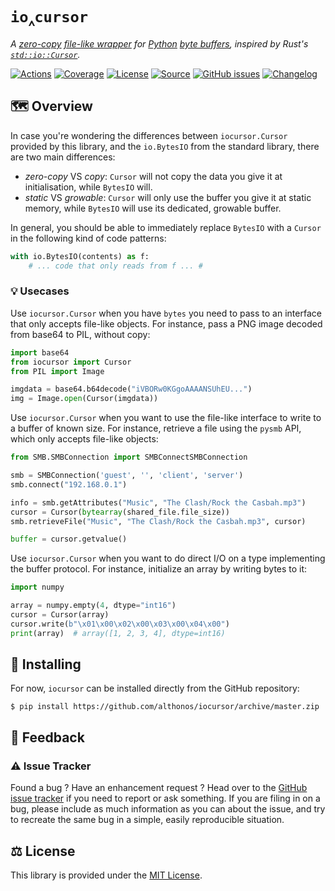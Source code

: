 # `io‸cursor`

*A [zero-copy](https://en.wikipedia.org/wiki/Zero-copy)
[file-like wrapper](https://docs.python.org/3/library/io.html#io.BufferedIOBase)
for [Python](https://www.python.org/) [byte buffers](https://docs.python.org/3/c-api/buffer.html),
inspired by Rust's [`std::io::Cursor`](https://doc.rust-lang.org/std/io/struct.Cursor.html).*

[![Actions](https://img.shields.io/github/workflow/status/althonos/iocursor/Test/master?logo=github&style=flat-square&maxAge=300)](https://github.com/althonos/iocursor/actions)
[![Coverage](https://img.shields.io/codecov/c/gh/althonos/iocursor?style=flat-square&maxAge=3600)](https://codecov.io/gh/althonos/iocursor/)
[![License](https://img.shields.io/badge/license-MIT-blue.svg?style=flat-square&maxAge=2678400)](https://choosealicense.com/licenses/mit/)
[![Source](https://img.shields.io/badge/source-GitHub-303030.svg?maxAge=2678400&style=flat-square)](https://github.com/althonos/iocursor/)
[![GitHub issues](https://img.shields.io/github/issues/althonos/iocursor.svg?style=flat-square&maxAge=600)](https://github.com/althonos/iocursor/issues)
[![Changelog](https://img.shields.io/badge/keep%20a-changelog-8A0707.svg?maxAge=2678400&style=flat-square)](https://github.com/althonos/iocursor/blob/master/CHANGELOG.md)

<!-- [![PyPI](https://img.shields.io/pypi/v/iocursor.svg?style=flat-square&maxAge=3600)](https://pypi.org/project/iocursor) -->
<!-- [![Wheel](https://img.shields.io/pypi/wheel/iocursor.svg?style=flat-square&maxAge=3600)](https://pypi.org/project/iocursor/#files) -->
<!-- [![Python Versions](https://img.shields.io/pypi/pyversions/iocursor.svg?style=flat-square&maxAge=3600)](https://pypi.org/project/iocursor/#files) -->
<!-- [![Python Implementations](https://img.shields.io/pypi/implementation/iocursor.svg?style=flat-square&maxAge=3600&label=impl)](https://pypi.org/project/iocursor/#files) -->
<!-- [![Downloads](https://img.shields.io/badge/dynamic/json?style=flat-square&color=303f9f&maxAge=86400&label=downloads&query=%24.total_downloads&url=https%3A%2F%2Fapi.pepy.tech%2Fapi%2Fprojects%2Fiocursor)](https://pepy.tech/project/iocursor) -->


## 🗺️ Overview

In case you're wondering the differences between `iocursor.Cursor` provided
by this library, and the `io.BytesIO` from the standard library, there are
two main differences:

- *zero-copy* VS *copy*: `Cursor` will not copy the data you give it at
  initialisation, while `BytesIO` will.
- *static* VS *growable*: `Cursor` will only use the buffer you give it at
  static memory, while `BytesIO` will use its dedicated, growable buffer.

In general, you should be able to immediately replace `BytesIO` with
a `Cursor` in the following kind of code patterns:
```python
with io.BytesIO(contents) as f:
    # ... code that only reads from f ... #
```

### 💡 Usecases

Use `iocursor.Cursor` when you have `bytes` you need to pass to an interface
that only accepts file-like objects. For instance, pass a PNG image decoded
from base64 to PIL, without copy:
```python
import base64
from iocursor import Cursor
from PIL import Image

imgdata = base64.b64decode("iVBORw0KGgoAAAANSUhEU...")
img = Image.open(Cursor(imgdata))
```

Use `iocursor.Cursor` when you want to use the file-like interface to write
to a buffer of known size. For instance, retrieve a file using the `pysmb` API,
which only accepts file-like objects:
```python
from SMB.SMBConnection import SMBConnectSMBConnection

smb = SMBConnection('guest', '', 'client', 'server')
smb.connect("192.168.0.1")

info = smb.getAttributes("Music", "The Clash/Rock the Casbah.mp3")
cursor = Cursor(bytearray(shared_file.file_size))
smb.retrieveFile("Music", "The Clash/Rock the Casbah.mp3", cursor)

buffer = cursor.getvalue()
```

Use `iocursor.Cursor` when you want to do direct I/O on a type implementing
the buffer protocol. For instance, initialize an array by writing bytes to it:
```python
import numpy

array = numpy.empty(4, dtype="int16")
cursor = Cursor(array)
cursor.write(b"\x01\x00\x02\x00\x03\x00\x04\x00")
print(array)  # array([1, 2, 3, 4], dtype=int16)
```

## 🔧 Installing

For now, `iocursor` can be installed directly from the GitHub repository:
```console
$ pip install https://github.com/althonos/iocursor/archive/master.zip
```

## 💭 Feedback

### ⚠️ Issue Tracker

Found a bug ? Have an enhancement request ? Head over to the [GitHub issue
tracker](https://github.com/althonos/iocursor/issues) if you need to report
or ask something. If you are filing in on a bug, please include as much
information as you can about the issue, and try to recreate the same bug
in a simple, easily reproducible situation.

## ⚖️ License

This library is provided under the [MIT License](https://choosealicense.com/licenses/mit/).
